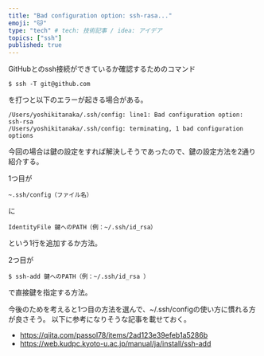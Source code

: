 ```yaml
---
title: "Bad configuration option: ssh-rasa..."
emoji: "🐱"
type: "tech" # tech: 技術記事 / idea: アイデア
topics: ["ssh"]
published: true
---
```


GitHubとのssh接続ができているか確認するためのコマンド
```shell
$ ssh -T git@github.com
```
を打つと以下のエラーが起きる場合がある。

```shell
/Users/yoshikitanaka/.ssh/config: line1: Bad configuration option: ssh-rsa
/Users/yoshikitanaka/.ssh/config: terminating, 1 bad configuration options
```

今回の場合は鍵の設定をすれば解決しそうであったので、鍵の設定方法を2通り紹介する。

1つ目が
```shell
~.ssh/config（ファイル名）
```
に
```shell
IdentityFile 鍵へのPATH（例：~/.ssh/id_rsa）
```
という1行を追加するか方法。

2つ目が
```shell
$ ssh-add 鍵へのPATH（例：~/.ssh/id_rsa ）
```
で直接鍵を指定する方法。

今後のためを考えると1つ目の方法を選んで、~/.ssh/configの使い方に慣れる方が良さそう。
以下に参考になりそうな記事を載せておく。
- https://qiita.com/passol78/items/2ad123e39efeb1a5286b
- https://web.kudpc.kyoto-u.ac.jp/manual/ja/install/ssh-add